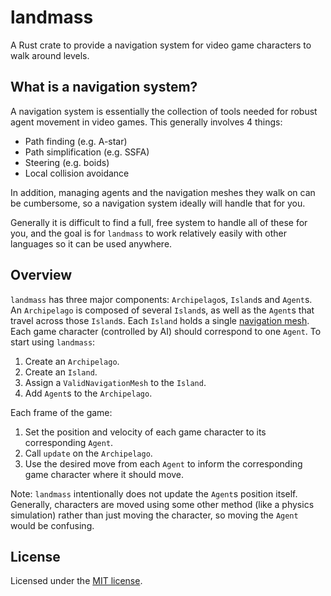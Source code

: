 # landmass

A Rust crate to provide a navigation system for video game characters to walk
around levels.

## What is a navigation system?

A navigation system is essentially the collection of tools needed for robust
agent movement in video games. This generally involves 4 things:

- Path finding (e.g. A-star)
- Path simplification (e.g. SSFA)
- Steering (e.g. boids)
- Local collision avoidance

In addition, managing agents and the navigation meshes they walk on can be
cumbersome, so a navigation system ideally will handle that for you.

Generally it is difficult to find a full, free system to handle all of these for
you, and the goal is for `landmass` to work relatively easily with other
languages so it can be used anywhere.

## Overview

`landmass` has three major components: `Archipelago`s, `Island`s and `Agent`s.
An `Archipelago` is composed of several `Island`s, as well as the `Agent`s that
travel across those `Island`s. Each `Island` holds a single
[navigation mesh](https://en.wikipedia.org/wiki/Navigation_mesh). Each game
character (controlled by AI) should correspond to one `Agent`. To start using
`landmass`:

1. Create an `Archipelago`.
2. Create an `Island`.
3. Assign a `ValidNavigationMesh` to the `Island`.
2. Add `Agent`s to the `Archipelago`.

Each frame of the game:

1. Set the position and velocity of each game character to its corresponding
`Agent`.
2. Call `update` on the `Archipelago`.
3. Use the desired move from each `Agent` to inform the corresponding game
character where it should move.

Note: `landmass` intentionally does not update the `Agent`s position itself.
Generally, characters are moved using some other method (like a physics
simulation) rather than just moving the character, so moving the `Agent` would
be confusing.

## License

Licensed under the [MIT license](LICENSE).
